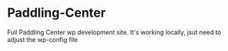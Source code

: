 # Paddling-Center
Full Paddling Center wp development site. It's working locally, jsut need to adjust the wp-config file
